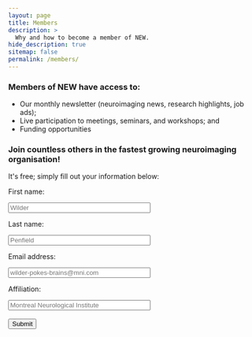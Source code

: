 ```yaml
---
layout: page
title: Members
description: >
  Why and how to become a member of NEW.
hide_description: true
sitemap: false
permalink: /members/
---
```


### Members of NEW have access to:
* Our monthly newsletter (neuroimaging news, research highlights, job ads);
* Live participation to meetings, seminars, and workshops; and
* Funding opportunities

### Join countless others in the fastest growing neuroimaging organisation!

It's free; simply fill out your information below:

<form name="gform" id="gform" enctype="text/plain" action="https://docs.google.com/forms/d/e/1FAIpQLSeuYECADwx56674PKl5FkWIMjDVwF77VRIQ6mXeoOGExOlLzw/formResponse?" target="hidden_iframe" onsubmit="submitted=true;">
  <p class="bolt"><color-blue>First name:</color-blue><br></p>
  <input type="text" name="entry.436255725" id="entry.436255725" placeholder="Wilder" size="33"><br>
  <p class="bolt"><color-blue>Last name:</color-blue><br></p>
  <input type="text" name="entry.1492338189" id="entry.1492338189" placeholder="Penfield" size="33"><br>
  <p class="bolt"><color-blue>Email address:</color-blue><br></p>
  <input type="text" name="entry.1714310061" id="entry.1714310061" placeholder="wilder-pokes-brains@mni.com" size="33"><br>
  <p class="bolt"><color-blue>Affiliation:</color-blue><br></p>
  <input type="text" name="entry.152112031" id="entry.152112031" placeholder="Montreal Neurological Institute" size="33"><br><br>
  <input type="submit" value="Submit">
</form>

<iframe name="hidden_iframe" id="hidden_iframe" style="display:none;" onload="if(submitted) {}"></iframe>

<script src="https://cdnjs.cloudflare.com/ajax/libs/jquery/3.7.1/jquery.min.js" integrity="sha512-v2CJ7UaYy4JwqLDIrZUI/4hqeoQieOmAZNXBeQyjo21dadnwR+8ZaIJVT8EE2iyI61OV8e6M8PP2/4hpQINQ/g==" crossorigin="anonymous" referrerpolicy="no-referrer"></script>
<script type="text/javascript">var submitted=false;</script>
<script type="text/javascript">
$('#gform').on('submit', function(e) {
  $('#gform *').fadeOut(1000);
  $("p").fadeOut(500);
  $('#gform').prepend('Thank you for joining NEW - Our committee will review your membership request and send you a confirmation email shortly 🥳');
  });
</script>
